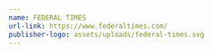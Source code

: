 ```yaml
---
name: FEDERAL TIMES
url-link: https://www.federaltimes.com/
publisher-logo: assets/uploads/federal-times.svg
---
```

